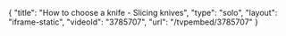 {
    "title": "How to choose a knife - Slicing knives",
    "type": "solo",
    "layout": "iframe-static",
    "videoId": "3785707",
    "url": "\/tvpembed\/3785707"
}